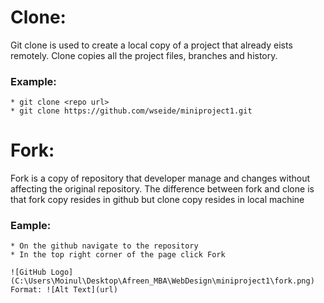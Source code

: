 # Clone:

Git clone is used to create a local copy of a project that already eists remotely. Clone copies all the project files, branches and history.

### Example:
 
	* git clone <repo url>
	* git clone https://github.com/wseide/miniproject1.git

# Fork:

Fork is a copy of repository that developer manage and changes without affecting the original repository. The difference between fork and clone is that fork copy resides in github but clone copy resides in local machine

### Eample:
 
	* On the github navigate to the repository
	* In the top right corner of the page click Fork

	![GitHub Logo](C:\Users\Moinul\Desktop\Afreen_MBA\WebDesign\miniproject1\fork.png)
	Format: ![Alt Text](url)